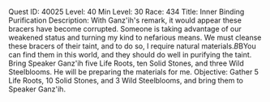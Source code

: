 Quest ID: 40025
Level: 40
Min Level: 30
Race: 434
Title: Inner Binding Purification
Description: With Ganz'ih's remark, it would appear these bracers have become corrupted. Someone is taking advantage of our weakened status and turning my kind to nefarious means. We must cleanse these bracers of their taint, and to do so, I require natural materials.$B$BYou can find them in this world, and they should do well in purifying the taint. Bring Speaker Ganz'ih five Life Roots, ten Solid Stones, and three Wild Steelblooms. He will be preparing the materials for me.
Objective: Gather 5 Life Roots, 10 Solid Stones, and 3 Wild Steelblooms, and bring them to Speaker Ganz'ih.
